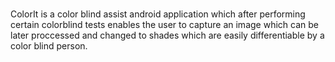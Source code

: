 ###
ColorIt is a color blind assist android application which after performing certain colorblind tests enables the user to capture an image which can be later proccessed and changed to shades which are easily differentiable by a color blind person.
